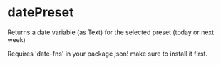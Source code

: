 # datePreset

Returns a date variable (as Text) for the selected preset (today or next week)

Requires 'date-fns' in your package json! make sure to install it first.
